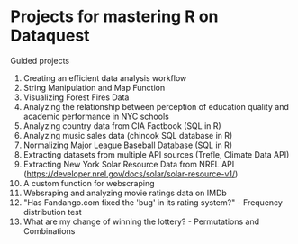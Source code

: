# Projects for mastering R on Dataquest
Guided projects

1. Creating an efficient data analysis workflow
2. String Manipulation and Map Function
3. Visualizing Forest Fires Data
4. Analyzing the relationship between perception of education quality and academic performance in NYC schools
5. Analyzing country data from CIA Factbook (SQL in R)
6. Analyzing music sales data (chinook SQL database in R)
7. Normalizing Major League Baseball Database (SQL in R) 
8. Extracting datasets from multiple API sources (Trefle, Climate Data API)
9. Extracting New York Solar Resource Data from NREL API (https://developer.nrel.gov/docs/solar/solar-resource-v1/) 
10. A custom function for webscraping
11. Websraping and analyzing movie ratings data on IMDb
12. "Has Fandango.com fixed the 'bug' in its rating system?" - Frequency distribution
test
13. What are my change of winning the lottery? - Permutations and Combinations